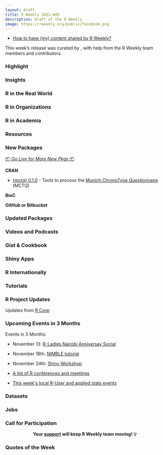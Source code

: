 ```yaml
---
layout: draft
title: R Weekly 2021-W45
description: Draft of the R Weekly
image: https://rweekly.org/public/facebook.png
---
```



+ [How to have (my) content shared by R Weekly?](https://github.com/rweekly/rweekly.org#how-to-have-my-content-shared-by-r-weekly)

This week’s release was curated by [](), with help from the R Weekly team members and contributors.



###  Highlight



### Insights



### R in the Real World




###  R in Organizations



###  R in Academia



###  Resources

###  New Packages

<p class="added-hostname"><a href="https://rweekly.org/live" target="_blank" class="externalLink">📦 <i>Go Live for More New Pkgs</i> 📦</a></p>

**CRAN**

+ [{mctq} 0.1.0](https://docs.ropensci.org/mctq/) - Tools to process the [Munich ChronoType Questionnaire](https://doi.org/10.1177/0748730402239679) (MCTQ)

**BioC**



**GitHub or Bitbucket**



### Updated Packages





###  Videos and Podcasts




### Gist & Cookbook



### Shiny Apps



### R Internationally



###  Tutorials




<!--<div class="post-more-begin></div><div class="post-more-end"></div>-->

###  R Project Updates

Updates from [R Core](http://developer.r-project.org/blosxom.cgi/R-devel/NEWS):


###  Upcoming Events in 3 Months

Events in 3 Months:


+ November 13: [R-Ladies Nairobi Anniversay Social](https://t.co/Q7ZSj0PJkf?amp=1)

+ November 18th: [NIMBLE tutorial](https://r-nimble.org/nimble-online-tutorial-november-18-2021)

+ November 24th: [Shiny Workshop](https://mirai-solutions.ch/news/2021/10/22/announce-shiny3-ws/)

+ [A list of R conferences and meetings](https://jumpingrivers.github.io/meetingsR/events.html)

+ [This week's local R-User and applied stats events](https://community.rstudio.com/c/irl)


### Datasets

### Jobs




###  Call for Participation


<p class="hide-support added-hostname support-rweekly" style="text-align: center;font-weight: bold;">Your <a class="non-visited externalLink" href="https://www.patreon.com/rweekly" onclick="pas(this)">support</a> will keep R Weekly team moving! 💡</p>

###  Quotes of the Week

